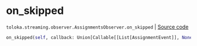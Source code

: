 # on_skipped
`toloka.streaming.observer.AssignmentsObserver.on_skipped` | [Source code](https://github.com/Toloka/toloka-kit/blob/v1.2.1/src/streaming/observer.py#L406)

```python
on_skipped(self, callback: Union[Callable[[List[AssignmentEvent]], None], Callable[[List[AssignmentEvent]], Awaitable[None]]])
```

